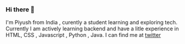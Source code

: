 ### Hi there 👋

I'm Piyush from India , curently a student learning and exploring tech. Currently I am actively learning backend and have a litle experience in HTML, CSS , Javascript , Python , Java. 
I can find me at <a href="https://twitter.com/piyu1219">twitter<a> 
<!--
**piyush169/piyush169** is a ✨ _special_ ✨ repository because its `README.md` (this file) appears on your GitHub profile.

Here are some ideas to get you started:

- 🔭 I’m currently working on ...
- 🌱 I’m currently learning ...
- 👯 I’m looking to collaborate on ...
- 🤔 I’m looking for help with ...
- 💬 Ask me about ...
- 📫 How to reach me: ...
- 😄 Pronouns: ...
- ⚡ Fun fact: ...
-->

